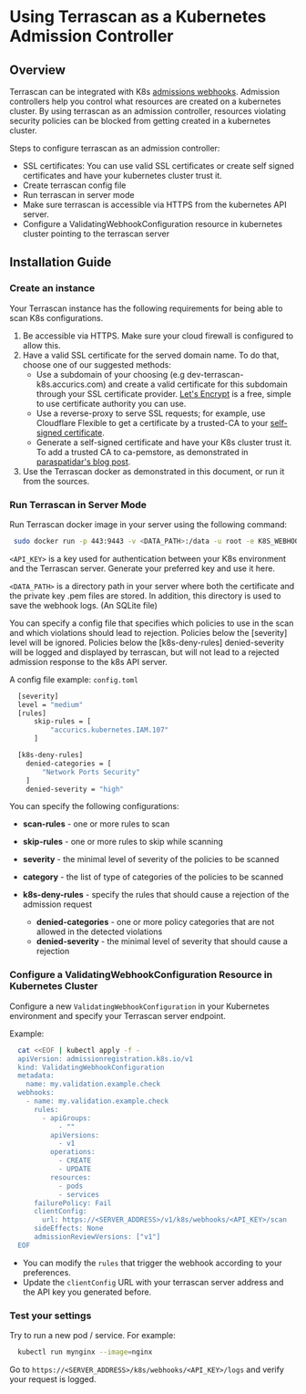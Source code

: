 # Using Terrascan as a Kubernetes Admission Controller

## Overview
Terrascan can be integrated with K8s [admissions webhooks](https://kubernetes.io/docs/reference/access-authn-authz/extensible-admission-controllers/).
Admission controllers help you control what resources are created on a kubernetes cluster. By using terrascan as an admission controller, resources violating security policies can be blocked from getting created in a kubernetes cluster.

Steps to configure terrascan as an admission controller:
- SSL certificates: You can use valid SSL certificates or create self signed certificates and have your kubernetes cluster trust it.
- Create terrascan config file
- Run terrascan in server mode
- Make sure terrascan is accessible via HTTPS from the kubernetes API server.
- Configure a ValidatingWebhookConfiguration resource in kubernetes cluster pointing to the terrascan server

## Installation Guide

### Create an instance
Your Terrascan instance has the following requirements for being able to scan K8s configurations.

1. Be accessible via HTTPS. Make sure your cloud firewall is configured to allow this.
2. Have a valid SSL certificate for the served domain name. To do that, choose one of our suggested methods:
    - Use a subdomain of your choosing (e.g dev-terrascan-k8s.accurics.com) and create a valid certificate for this subdomain through your SSL certificate provider. [Let's Encrypt](https://letsencrypt.org/) is a free, simple to use certificate authority you can use.
    - Use a reverse-proxy to serve SSL requests; for example, use Cloudflare Flexible to get a certificate by a trusted-CA to your [self-signed certificate](https://www.digitalocean.com/community/tutorials/openssl-essentials-working-with-ssl-certificates-private-keys-and-csrs).
    - Generate a self-signed certificate and have your K8s cluster trust it. To add a trusted CA to ca-pemstore, as demonstrated in [paraspatidar's blog post](https://medium.com/@paraspatidar/add-ssl-tls-certificate-or-pem-file-to-kubernetes-pod-s-trusted-root-ca-store-7bed5cd683d).
3. Use the Terrascan docker as demonstrated in this document, or run it from the sources.

### Run Terrascan in Server Mode
Run Terrascan docker image in your server using the following command:

 ``` Bash
  sudo docker run -p 443:9443 -v <DATA_PATH>:/data -u root -e K8S_WEBHOOK_API_KEY=<API_KEY> accurics/terrascan server --cert-path /data/cert.pem --key-path /data/key.pem -c /data/config.toml
 ```

`<API_KEY>` is a key used for authentication between your K8s environment and  the Terrascan server. Generate your preferred key and use it here.

`<DATA_PATH>` is a directory path in your server where both the certificate and the private key .pem files are stored.
In addition, this directory is used to save the webhook logs. (An SQLite file)

You can specify a config file that specifies which policies to use in the scan and which violations should lead to rejection. Policies below the [severity] level will be ignored. Policies below the [k8s-deny-rules] denied-severity will be logged and displayed by terrascan, but will not lead to a rejected admission response to the k8s API server.

A config file example: ```config.toml```

``` Bash
  [severity]
  level = "medium"
  [rules]
      skip-rules = [
          "accurics.kubernetes.IAM.107"
      ]

  [k8s-deny-rules]
    denied-categories = [
        "Network Ports Security"
    ]
    denied-severity = "high"
```

You can specify the following configurations:
*  **scan-rules** - one or more rules to scan
*  **skip-rules** - one or more rules to skip while scanning
*  **severity** - the minimal level of severity of the policies to be scanned
*  **category** - the list of type of categories of the policies to be scanned


* **k8s-deny-rules** - specify the rules that should cause a rejection of the admission request
  *  **denied-categories** - one or more policy categories that are not allowed in the detected violations
  *  **denied-severity** - the minimal level of severity that should cause a rejection

### Configure a ValidatingWebhookConfiguration Resource in Kubernetes Cluster
Configure a new ```ValidatingWebhookConfiguration``` in your Kubernetes environment and specify your Terrascan server endpoint.

Example:

``` Bash
  cat <<EOF | kubectl apply -f -
  apiVersion: admissionregistration.k8s.io/v1
  kind: ValidatingWebhookConfiguration
  metadata:
    name: my.validation.example.check
  webhooks:
    - name: my.validation.example.check
      rules:
        - apiGroups:
            - ""
          apiVersions:
            - v1
          operations:
            - CREATE
            - UPDATE
          resources:
            - pods
            - services
      failurePolicy: Fail
      clientConfig:
        url: https://<SERVER_ADDRESS>/v1/k8s/webhooks/<API_KEY>/scan
      sideEffects: None
      admissionReviewVersions: ["v1"]
  EOF
```

* You can modify the `rules` that trigger the webhook according to your preferences.
* Update the ```clientConfig``` URL with your terrascan server address and the API key you generated before.


### Test your settings
Try to run a new pod / service. For example:

``` Bash
  kubectl run mynginx --image=nginx
```

Go to ```https://<SERVER_ADDRESS>/k8s/webhooks/<API_KEY>/logs``` and verify your request is logged.
